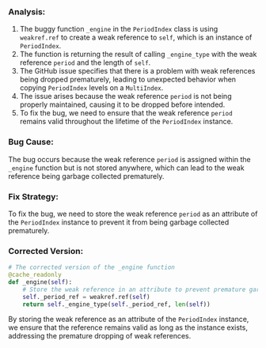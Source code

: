 ### Analysis:
1. The buggy function `_engine` in the `PeriodIndex` class is using `weakref.ref` to create a weak reference to `self`, which is an instance of `PeriodIndex`.
2. The function is returning the result of calling `_engine_type` with the weak reference `period` and the length of `self`.
3. The GitHub issue specifies that there is a problem with weak references being dropped prematurely, leading to unexpected behavior when copying `PeriodIndex` levels on a `MultiIndex`.
4. The issue arises because the weak reference `period` is not being properly maintained, causing it to be dropped before intended.
5. To fix the bug, we need to ensure that the weak reference `period` remains valid throughout the lifetime of the `PeriodIndex` instance.

### Bug Cause:
The bug occurs because the weak reference `period` is assigned within the `_engine` function but is not stored anywhere, which can lead to the weak reference being garbage collected prematurely.

### Fix Strategy:
To fix the bug, we need to store the weak reference `period` as an attribute of the `PeriodIndex` instance to prevent it from being garbage collected prematurely.

### Corrected Version:
```python
# The corrected version of the _engine function
@cache_readonly
def _engine(self):
    # Store the weak reference in an attribute to prevent premature garbage collection
    self._period_ref = weakref.ref(self)
    return self._engine_type(self._period_ref, len(self))
```

By storing the weak reference as an attribute of the `PeriodIndex` instance, we ensure that the reference remains valid as long as the instance exists, addressing the premature dropping of weak references.